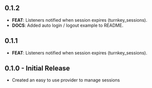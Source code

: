 ## 0.1.2

 - **FEAT**: Listeners notified when session expires (turnkey_sessions).
 - **DOCS**: Added auto login / logout example to README.

## 0.1.1

 - **FEAT**: Listeners notified when session expires (turnkey_sessions).

## 0.1.0 - Initial Release

- Created an easy to use provider to manage sessions
